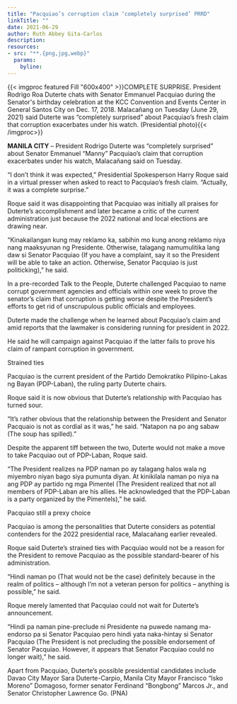 ```yaml
---
title: "Pacquiao’s corruption claim ‘completely surprised’ PRRD"
linkTitle: ""
date: 2021-06-29
author: Ruth Abbey Gita-Carlos
description:
resources:
- src: "**.{png,jpg,webp}"
  params:
    byline: 
---
```

{{< imgproc featured Fill "600x400" >}}COMPLETE SURPRISE. President Rodrigo Roa Duterte chats with Senator Emmanuel Pacquiao during the Senator's birthday celebration at the KCC Convention and Events Center in General Santos City on Dec. 17, 2018. Malacañang on Tuesday (June 29, 2021) said Duterte was “completely surprised” about Pacquiao’s fresh claim that corruption exacerbates under his watch. (Presidential photo){{< /imgproc>}}

**MANILA CITY** –  President Rodrigo Duterte was “completely surprised” about Senator Emmanuel “Manny” Pacquiao’s claim that corruption exacerbates under his watch, Malacañang said on Tuesday.

“I don’t think it was expected,” Presidential Spokesperson Harry Roque said in a virtual presser when asked to react to Pacquiao’s fresh claim. “Actually, it was a complete surprise.”

Roque said it was disappointing that Pacquiao was initially all praises for Duterte’s accomplishment and later became a critic of the current administration just because the 2022 national and local elections are drawing near.

“Kinakailangan kung may reklamo ka, sabihin mo kung anong reklamo niya nang maaksyunan ng Presidente. Otherwise, talagang namumulitika lang daw si Senator Pacquiao (If you have a complaint, say it so the President will be able to take an action. Otherwise, Senator Pacquiao is just politicking),” he said.

In a pre-recorded Talk to the People, Duterte challenged Pacquiao to name corrupt government agencies and officials within one week to prove the senator’s claim that corruption is getting worse despite the President’s efforts to get rid of unscrupulous public officials and employees.

Duterte made the challenge when he learned about Pacquiao’s claim and amid reports that the lawmaker is considering running for president in 2022.

He said he will campaign against Pacquiao if the latter fails to prove his claim of rampant corruption in government.

Strained ties

Pacquiao is the current president of the Partido Demokratiko Pilipino-Lakas ng Bayan (PDP-Laban), the ruling party Duterte chairs.

Roque said it is now obvious that Duterte’s relationship with Pacquiao has turned sour.

“It’s rather obvious that the relationship between the President and Senator Pacquaio is not as cordial as it was,” he said. “Natapon na po ang sabaw (The soup has spilled).”

Despite the apparent tiff between the two, Duterte would not make a move to take Pacquiao out of PDP-Laban, Roque said.

“The President realizes na PDP naman po ay talagang halos wala ng miyembro niyan bago siya pumunta diyan. At kinikilala naman po niya na ang PDP ay partido ng mga Pimentel (The President realized that not all members of PDP-Laban are his allies. He acknowledged that the PDP-Laban is a party organized by the Pimentels),” he said.

Pacquiao still a prexy choice

Pacquiao is among the personalities that Duterte considers as potential contenders for the 2022 presidential race, Malacañang earlier revealed.

Roque said Duterte’s strained ties with Pacquiao would not be a reason for the President to remove Pacquiao as the possible standard-bearer of his administration.

“Hindi naman po (That would not be the case) definitely because in the realm of politics – although I’m not a veteran person for politics – anything is possible,” he said.

Roque merely lamented that Pacquiao could not wait for Duterte’s announcement.

“Hindi pa naman pine-preclude ni Presidente na puwede namang ma-endorso pa si Senator Pacquiao pero hindi yata naka-hintay si Senator Pacquiao (The President is not precluding the possible endorsement of Senator Pacquiao. However, it appears that Senator Pacquiao could no longer wait),” he said.

Apart from Pacquiao, Duterte’s possible presidential candidates include Davao City Mayor Sara Duterte-Carpio, Manila City Mayor Francisco “Isko Moreno” Domagoso, former senator Ferdinand “Bongbong” Marcos Jr., and Senator Christopher Lawrence Go. (PNA)